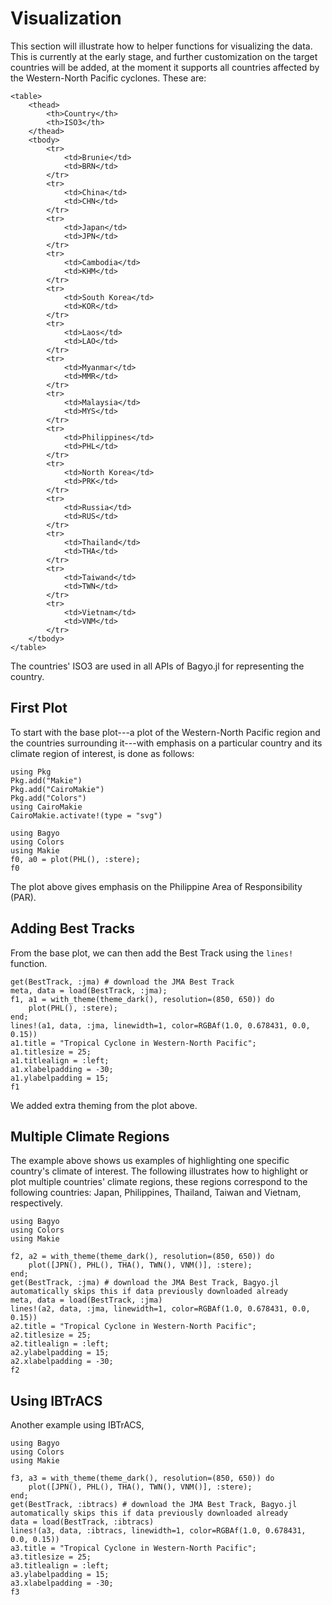 # Visualization
This section will illustrate how to helper functions for visualizing the data. This is currently at the early stage, and further customization on the target countries will be added, at the moment it supports all countries affected by the Western-North Pacific cyclones. These are:
```@raw html
<table>
	<thead>
		<th>Country</th>
		<th>ISO3</th>
	</thead>
	<tbody>
		<tr>
			<td>Brunie</td>
			<td>BRN</td>
		</tr>
		<tr>
			<td>China</td>
			<td>CHN</td>
		</tr>
		<tr>
			<td>Japan</td>
			<td>JPN</td>
		</tr>
		<tr>
			<td>Cambodia</td>
			<td>KHM</td>
		</tr>
		<tr>
			<td>South Korea</td>
			<td>KOR</td>
		</tr>
		<tr>
			<td>Laos</td>
			<td>LAO</td>
		</tr>
		<tr>
			<td>Myanmar</td>
			<td>MMR</td>
		</tr>
		<tr>
			<td>Malaysia</td>
			<td>MYS</td>
		</tr>
		<tr>
			<td>Philippines</td>
			<td>PHL</td>
		</tr>
		<tr>
			<td>North Korea</td>
			<td>PRK</td>
		</tr>
		<tr>
			<td>Russia</td>
			<td>RUS</td>
		</tr>
		<tr>
			<td>Thailand</td>
			<td>THA</td>
		</tr>
		<tr>
			<td>Taiwand</td>
			<td>TWN</td>
		</tr>
		<tr>
			<td>Vietnam</td>
			<td>VNM</td>
		</tr>
	</tbody>
</table>
```
The countries' ISO3 are used in all APIs of Bagyo.jl for representing the country.

## First Plot
To start with the base plot---a plot of the Western-North Pacific region and the countries surrounding it---with emphasis on a particular country and its climate region of interest, is done as follows:
```@setup abc
using Pkg 
Pkg.add("Makie")
Pkg.add("CairoMakie")
Pkg.add("Colors")
using CairoMakie
CairoMakie.activate!(type = "svg")
```
```@example abc
using Bagyo
using Colors
using Makie
f0, a0 = plot(PHL(), :stere);
f0
```
The plot above gives emphasis on the Philippine Area of Responsibility (PAR).
## Adding Best Tracks
From the base plot, we can then add the Best Track using the `lines!` function.
```@example abc
get(BestTrack, :jma) # download the JMA Best Track
meta, data = load(BestTrack, :jma);
f1, a1 = with_theme(theme_dark(), resolution=(850, 650)) do
	plot(PHL(), :stere);
end;
lines!(a1, data, :jma, linewidth=1, color=RGBAf(1.0, 0.678431, 0.0, 0.15))
a1.title = "Tropical Cyclone in Western-North Pacific";
a1.titlesize = 25;
a1.titlealign = :left;
a1.xlabelpadding = -30;
a1.ylabelpadding = 15;
f1
```
We added extra theming from the plot above.

## Multiple Climate Regions
The example above shows us examples of highlighting one specific country's climate of interest. The following illustrates how to highlight or plot multiple countries' climate regions, these regions correspond to the following countries: Japan, Philippines, Thailand, Taiwan and Vietnam, respectively.
```@example abc
using Bagyo
using Colors
using Makie

f2, a2 = with_theme(theme_dark(), resolution=(850, 650)) do
	plot([JPN(), PHL(), THA(), TWN(), VNM()], :stere);
end;
get(BestTrack, :jma) # download the JMA Best Track, Bagyo.jl automatically skips this if data previously downloaded already
meta, data = load(BestTrack, :jma)
lines!(a2, data, :jma, linewidth=1, color=RGBAf(1.0, 0.678431, 0.0, 0.15))
a2.title = "Tropical Cyclone in Western-North Pacific";
a2.titlesize = 25;
a2.titlealign = :left;
a2.ylabelpadding = 15;
a2.xlabelpadding = -30;
f2
```
## Using IBTrACS
Another example using IBTrACS,
```@example abc
using Bagyo
using Colors
using Makie

f3, a3 = with_theme(theme_dark(), resolution=(850, 650)) do
	plot([JPN(), PHL(), THA(), TWN(), VNM()], :stere);
end;
get(BestTrack, :ibtracs) # download the JMA Best Track, Bagyo.jl automatically skips this if data previously downloaded already
data = load(BestTrack, :ibtracs)
lines!(a3, data, :ibtracs, linewidth=1, color=RGBAf(1.0, 0.678431, 0.0, 0.15))
a3.title = "Tropical Cyclone in Western-North Pacific";
a3.titlesize = 25;
a3.titlealign = :left;
a3.ylabelpadding = 15;
a3.xlabelpadding = -30;
f3
```